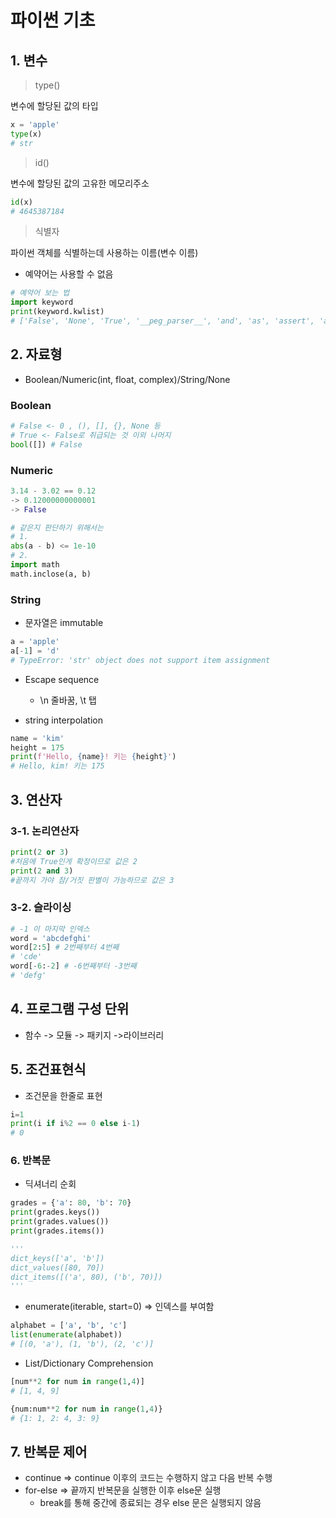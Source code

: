 # 파이썬 기초

## 1. 변수

> type()

변수에 할당된 값의 타입

```python
x = 'apple'
type(x)
# str
```

> id()

변수에 할당된 값의 고유한 메모리주소

```python
id(x)
# 4645387184
```

> 식별자

파이썬 객체를 식별하는데 사용하는 이름(변수 이름)

- 예약어는 사용할 수 없음 

```python
# 예약어 보는 법
import keyword
print(keyword.kwlist)
# ['False', 'None', 'True', '__peg_parser__', 'and', 'as', 'assert', 'async', 'await', 'break', 'class', 'continue', 'def', 'del', 'elif', 'else', 'except', 'finally', 'for', 'from', 'global', 'if', 'import', 'in', 'is', 'lambda', 'nonlocal', 'not', 'or', 'pass', 'raise', 'return', 'try', 'while', 'with', 'yield']
```

## 2. 자료형

- Boolean/Numeric(int, float, complex)/String/None

### Boolean

```python
# False <- 0 , (), [], {}, None 등
# True <- False로 취급되는 것 이외 나머지
bool([]) # False
```

### Numeric

``` python
3.14 - 3.02 == 0.12
-> 0.12000000000001
-> False

# 같은지 판단하기 위해서는
# 1.
abs(a - b) <= 1e-10
# 2.
import math
math.inclose(a, b)
```

### String

- 문자열은 immutable

```python
a = 'apple'
a[-1] = 'd'
# TypeError: 'str' object does not support item assignment
```

- Escape sequence
  -  \n 줄바꿈, \t 탭 

- string interpolation

```python
name = 'kim'
height = 175
print(f'Hello, {name}! 키는 {height}')
# Hello, kim! 키는 175
```

## 3. 연산자 

### 3-1. 논리연산자

```python
print(2 or 3)
#처음에 True인게 확정이므로 값은 2
print(2 and 3)
#끝까지 가야 참/거짓 판별이 가능하므로 값은 3
```

### 3-2. 슬라이싱

```python
# -1 이 마지막 인덱스
word = 'abcdefghi'
word[2:5] # 2번째부터 4번째
# 'cde'
word[-6:-2] # -6번째부터 -3번째
# 'defg'
```



## 4. 프로그램 구성 단위

- 함수 -> 모듈 -> 패키지 ->라이브러리



## 5. 조건표현식

- 조건문을 한줄로 표현

```python
i=1
print(i if i%2 == 0 else i-1)
# 0
```



### 6. 반복문

- 딕셔너리 순회

```python
grades = {'a': 80, 'b': 70}
print(grades.keys())
print(grades.values())
print(grades.items())

'''
dict_keys(['a', 'b'])
dict_values([80, 70])
dict_items([('a', 80), ('b', 70)])
'''
```

- enumerate(iterable, start=0)  => 인덱스를 부여함

```python
alphabet = ['a', 'b', 'c']
list(enumerate(alphabet))
# [(0, 'a'), (1, 'b'), (2, 'c')]
```

- List/Dictionary Comprehension

```python
[num**2 for num in range(1,4)]
# [1, 4, 9]

{num:num**2 for num in range(1,4)}
# {1: 1, 2: 4, 3: 9}
```



## 7. 반복문 제어

- continue => continue 이후의 코드는 수행하지 않고 다음 반복 수행
- for-else => 끝까지 반복문을 실행한 이후 else문 실행
  - break를 통해 중간에 종료되는 경우 else 문은 실행되지 않음


















